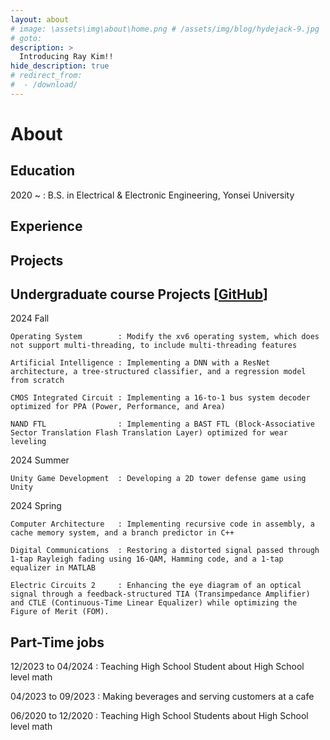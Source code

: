 ```yaml
---
layout: about
# image: \assets\img\about\home.png # /assets/img/blog/hydejack-9.jpg
# goto: 
description: >
  Introducing Ray Kim!!
hide_description: true
# redirect_from:
#  - /download/
---
```


# About

<!--author-->

## Education
  2020 ~ : B.S. in Electrical & Electronic Engineering, Yonsei University

## Experience

## Projects

<!-- <div style="margin-top: 50px; margin-bottom: 10px;">
  <div style="display: flex; align-items: center;">
    <h2 style="margin: 0; font-size: 1.5em; line-height: 1.2; margin-bottom: 10px;">Undergraduate course Projects</h2>
    <a href="https://github.com/RayKim3103/Undergraduate-Course" style="margin-left: 10px;">
      <img src="/assets/img/about/home.png" alt="GitHub" style="width: 20px; height: 20px; border-radius: 50%;">
    </a>
  </div>
</div> -->
## Undergraduate course Projects [[GitHub]]
  2024 Fall

    Operating System        : Modify the xv6 operating system, which does not support multi-threading, to include multi-threading features

    Artificial Intelligence : Implementing a DNN with a ResNet architecture, a tree-structured classifier, and a regression model from scratch

    CMOS Integrated Circuit : Implementing a 16-to-1 bus system decoder optimized for PPA (Power, Performance, and Area)

    NAND FTL                : Implementing a BAST FTL (Block-Associative Sector Translation Flash Translation Layer) optimized for wear leveling

  2024 Summer

    Unity Game Development  : Developing a 2D tower defense game using Unity

  2024 Spring

    Computer Architecture   : Implementing recursive code in assembly, a cache memory system, and a branch predictor in C++

    Digital Communications  : Restoring a distorted signal passed through 1-tap Rayleigh fading using 16-QAM, Hamming code, and a 1-tap equalizer in MATLAB
    
    Electric Circuits 2     : Enhancing the eye diagram of an optical signal through a feedback-structured TIA (Transimpedance Amplifier) and CTLE (Continuous-Time Linear Equalizer) while optimizing the Figure of Merit (FOM).

[GitHub]: https://github.com/RayKim3103/Undergraduate-Course

## Part-Time jobs
  12/2023 to 04/2024 : Teaching High School Student about High School level math

  04/2023 to 09/2023 : Making beverages and serving customers at a cafe

  06/2020 to 12/2020 : Teaching High School Students about High School level math
